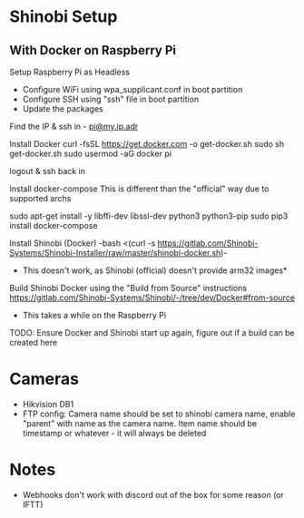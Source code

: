 # Shinobi Setup
## With Docker on Raspberry Pi

Setup Raspberry Pi as Headless
- Configure WiFi using wpa_supplicant.conf in boot partition
- Configure SSH using "ssh" file in boot partition
- Update the packages

Find the IP & ssh in - pi@my.ip.adr

Install Docker
curl -fsSL https://get.docker.com -o get-docker.sh
sudo sh get-docker.sh
sudo usermod -aG docker pi

logout & ssh back in

Install docker-compose
This is different than the "official" way due to supported archs

sudo apt-get install -y libffi-dev libssl-dev python3 python3-pip
sudo pip3 install docker-compose

Install Shinobi (Docker)
-bash <(curl -s https://gitlab.com/Shinobi-Systems/Shinobi-Installer/raw/master/shinobi-docker.sh)-
* This doesn't work, as Shinobi (official) doesn't provide arm32 images*

Build Shinobi Docker using the "Build from Source" instructions
https://gitlab.com/Shinobi-Systems/Shinobi/-/tree/dev/Docker#from-source
* This takes a while on the Raspberry Pi

TODO: Ensure Docker and Shinobi start up again, figure out if a build can be created here

# Cameras
- Hikvision DB1
- FTP config: Camera name should be set to shinobi camera name, enable "parent" with name as the camera name. Item name should be timestamp or whatever - it will always be deleted

# Notes
- Webhooks don't work with discord out of the box for some reason (or IFTT)
